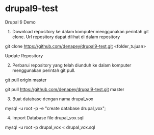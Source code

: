 # drupal9-test

Drupal 9 Demo

1. Download repository ke dalam komputer menggunakan perintah git clone. Url repository dapat dilihat di dalam repository

git clone https://github.com/denapey/drupal9-test.git <folder_tujuan>

Update Repository

2. Perbarui repository yang telah diunduh ke dalam komputer menggunakan perintah git pull.

git pull origin master

git pull https://github.com/denapey/drupal9-test.git master

3. Buat database dengan nama drupal_vox

mysql -u root -p -e "create database drupal_vox";

4. Import Database file drupal_vox.sql

mysql -u root -p drupal_vox < drupal_vox.sql

